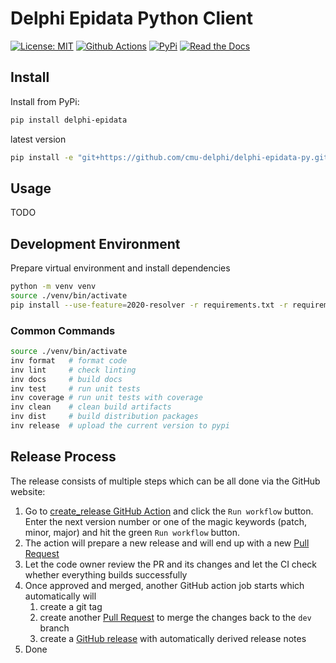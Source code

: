 # Delphi Epidata Python Client

[![License: MIT][mit-image]][mit-url] [![Github Actions][github-actions-image]][github-actions-url] [![PyPi][pypi-image]][pypi-url] [![Read the Docs][docs-image]][docs-url]

## Install

Install from PyPi:

```sh
pip install delphi-epidata
```

latest version

```sh
pip install -e "git+https://github.com/cmu-delphi/delphi-epidata-py.git#egg=delphi_epidata"
```

## Usage

TODO

## Development Environment

Prepare virtual environment and install dependencies

```sh
python -m venv venv
source ./venv/bin/activate
pip install --use-feature=2020-resolver -r requirements.txt -r requirements-dev.txt
```

### Common Commands

```sh
source ./venv/bin/activate
inv format   # format code
inv lint     # check linting
inv docs     # build docs
inv test     # run unit tests
inv coverage # run unit tests with coverage
inv clean    # clean build artifacts
inv dist     # build distribution packages
inv release  # upload the current version to pypi
```

## Release Process

The release consists of multiple steps which can be all done via the GitHub website:

1. Go to [create_release GitHub Action](https://github.com/cmu-delphi/delphi-epidata-py/actions/workflows/create_release.yml) and click the `Run workflow` button. Enter the next version number or one of the magic keywords (patch, minor, major) and hit the green `Run workflow` button.
1. The action will prepare a new release and will end up with a new [Pull Request](https://github.com/cmu-delphi/delphi-epidata-py/pulls)
1. Let the code owner review the PR and its changes and let the CI check whether everything builds successfully
1. Once approved and merged, another GitHub action job starts which automatically will
   1. create a git tag
   1. create another [Pull Request](https://github.com/cmu-delphi/delphi-epidata-py/pulls) to merge the changes back to the `dev` branch
   1. create a [GitHub release](https://github.com/cmu-delphi/delphi-epidata-py/releases) with automatically derived release notes
1. Done

[mit-image]: https://img.shields.io/badge/License-MIT-yellow.svg
[mit-url]: https://opensource.org/licenses/MIT
[github-actions-image]: https://github.com/cmu-delphi/delphi-epidata-py/workflows/ci/badge.svg
[github-actions-url]: https://github.com/cmu-delphi/delphi-epidata-py/actions
[pypi-image]: https://img.shields.io/pypi/v/delphi-epidata
[pypi-url]: https://pypi.python.org/pypi/delphi-epidata/
[docs-image]: https://readthedocs.org/projects/delphi-epidata/badge/?version=latest
[docs-url]: https://delphi-epidata.readthedocs.io/en/latest/?badge=latest
